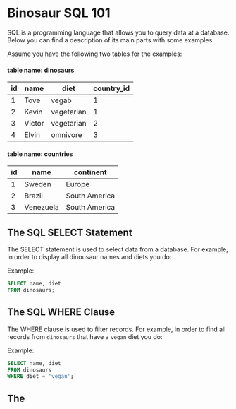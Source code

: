 # Binosaur SQL 101

SQL is a programming language that allows you to query data at a database. Below you can find a description of its main parts with some examples.

Assume you have the following two tables for the examples:

#### table name: dinosaurs
| id | name   | diet | country_id |
| --- | --- | --- | ---
| 1 | Tove   | vegab | 1
| 2 | Kevin  | vegetarian | 1
| 3 | Victor | vegetarian | 2
| 4 | Elvin  | omnivore   | 3

#### table name: countries
| id | name | continent
|--- | --- | ---
| 1  | Sweden | Europe
| 2  | Brazil | South America
| 3  | Venezuela | South America

## The SQL SELECT Statement

The SELECT statement is used to select data from a database. For example, in order to display all dinousaur names and diets you do:

Example:

```sql
SELECT name, diet
FROM dinosaurs;
```

## The SQL WHERE Clause

The WHERE clause is used to filter records. For example, in order to find all records from `dinosaurs` that have a `vegan` diet you do:

Example:

```sql
SELECT name, diet
FROM dinosaurs
WHERE diet = 'vegan';
```

## The 

